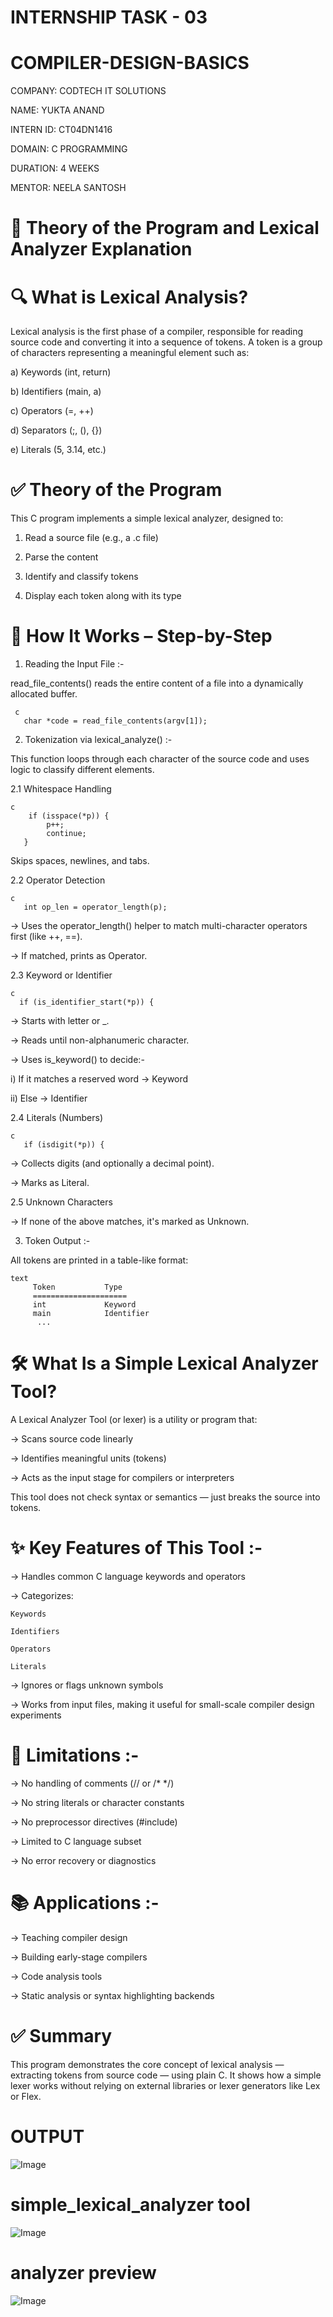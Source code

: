 # INTERNSHIP TASK - 03

# COMPILER-DESIGN-BASICS

COMPANY: CODTECH IT SOLUTIONS

 NAME: YUKTA ANAND

 INTERN ID: CT04DN1416

 DOMAIN: C PROGRAMMING

 DURATION: 4 WEEKS

 MENTOR: NEELA SANTOSH

#  📘 Theory of the Program and Lexical Analyzer Explanation


# 🔍 What is Lexical Analysis?

Lexical analysis is the first phase of a compiler, responsible for reading source code and converting it into a sequence of tokens.
A token is a group of characters representing a meaningful element such as:

a) Keywords (int, return)

b) Identifiers (main, a)

c) Operators (=, ++)

d) Separators (;, (), {})

e) Literals (5, 3.14, etc.)

# ✅ Theory of the Program

This C program implements a simple lexical analyzer, designed to:

1. Read a source file (e.g., a .c file)

2. Parse the content

3. Identify and classify tokens

4. Display each token along with its type

# 🧠 How It Works – Step-by-Step

1. Reading the Input File :-
   
read_file_contents() reads the entire content of a file into a dynamically allocated buffer.
     
     c
       char *code = read_file_contents(argv[1]);
       
2. Tokenization via lexical_analyze() :-
   
This function loops through each character of the source code and uses logic to classify different elements.

2.1 Whitespace Handling

    c
        if (isspace(*p)) {
            p++;
            continue;
       }
Skips spaces, newlines, and tabs.

2.2 Operator Detection

    c
       int op_len = operator_length(p);
       
-> Uses the operator_length() helper to match multi-character operators first (like ++, ==).

-> If matched, prints as Operator.

2.3 Keyword or Identifier

    c
      if (is_identifier_start(*p)) {

-> Starts with letter or _.

-> Reads until non-alphanumeric character.

-> Uses is_keyword() to decide:-

 i) If it matches a reserved word → Keyword
 
 ii) Else → Identifier

2.4 Literals (Numbers)

    c
       if (isdigit(*p)) {
       
-> Collects digits (and optionally a decimal point).

-> Marks as Literal.

2.5 Unknown Characters

-> If none of the above matches, it's marked as Unknown.

3. Token Output :-

All tokens are printed in a table-like format:

    text
         Token           Type
         =====================
         int             Keyword
         main            Identifier
          ...
          
# 🛠️ What Is a Simple Lexical Analyzer Tool?

A Lexical Analyzer Tool (or lexer) is a utility or program that:

-> Scans source code linearly

-> Identifies meaningful units (tokens)

-> Acts as the input stage for compilers or interpreters

This tool does not check syntax or semantics — just breaks the source into tokens.

# ✨ Key Features of This Tool :-

-> Handles common C language keywords and operators

-> Categorizes:

    Keywords

    Identifiers

    Operators

    Literals

-> Ignores or flags unknown symbols

-> Works from input files, making it useful for small-scale compiler design experiments

# 📌 Limitations :-

-> No handling of comments (// or /* */)

-> No string literals or character constants

-> No preprocessor directives (#include)

-> Limited to C language subset

-> No error recovery or diagnostics

# 📚 Applications :-

-> Teaching compiler design

-> Building early-stage compilers

-> Code analysis tools

-> Static analysis or syntax highlighting backends

# ✅ Summary
This program demonstrates the core concept of lexical analysis — extracting tokens from source code — using plain C.
It shows how a simple lexer works without relying on external libraries or lexer generators like Lex or Flex.


# OUTPUT

![Image](https://github.com/user-attachments/assets/7be26340-d58e-47c2-93c0-d68256a8b7cf)

# simple_lexical_analyzer tool

![Image](https://github.com/user-attachments/assets/81aac50c-164a-4628-9518-e3fbbe8eddce)

# analyzer preview

![Image](https://github.com/user-attachments/assets/35b5db37-0232-49b4-aa28-a6ea8e8588af)
